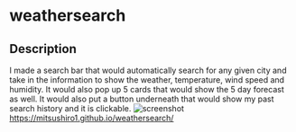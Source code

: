 # weathersearch

## Description
I made a search bar that would automatically search for any given city and take in the information to show the weather, temperature, wind speed and humidity.
It would also pop up 5 cards that would show the 5 day forecast as well.
It would also put a button underneath that would show my past search history and it is clickable.
![screenshot](https://user-images.githubusercontent.com/68488835/215942960-755dc9e7-47b6-4ea8-a872-a7922a4c9643.png)
https://mitsushiro1.github.io/weathersearch/
